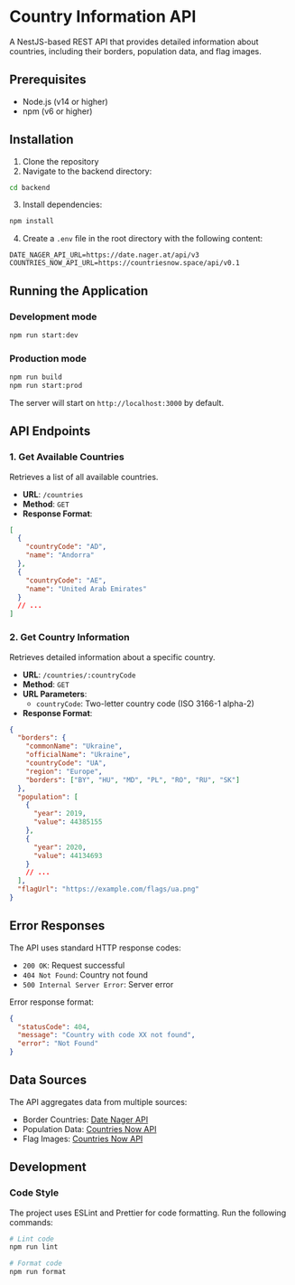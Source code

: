 # Country Information API

A NestJS-based REST API that provides detailed information about countries, including their borders, population data, and flag images.

## Prerequisites

- Node.js (v14 or higher)
- npm (v6 or higher)

## Installation

1. Clone the repository
2. Navigate to the backend directory:
```bash
cd backend
```

3. Install dependencies:
```bash
npm install
```

4. Create a `.env` file in the root directory with the following content:
```
DATE_NAGER_API_URL=https://date.nager.at/api/v3
COUNTRIES_NOW_API_URL=https://countriesnow.space/api/v0.1
```

## Running the Application

### Development mode
```bash
npm run start:dev
```

### Production mode
```bash
npm run build
npm run start:prod
```

The server will start on `http://localhost:3000` by default.

## API Endpoints

### 1. Get Available Countries

Retrieves a list of all available countries.

- **URL**: `/countries`
- **Method**: `GET`
- **Response Format**:
```json
[
  {
    "countryCode": "AD",
    "name": "Andorra"
  },
  {
    "countryCode": "AE",
    "name": "United Arab Emirates"
  }
  // ...
]
```

### 2. Get Country Information

Retrieves detailed information about a specific country.

- **URL**: `/countries/:countryCode`
- **Method**: `GET`
- **URL Parameters**: 
  - `countryCode`: Two-letter country code (ISO 3166-1 alpha-2)
- **Response Format**:
```json
{
  "borders": {
    "commonName": "Ukraine",
    "officialName": "Ukraine",
    "countryCode": "UA",
    "region": "Europe",
    "borders": ["BY", "HU", "MD", "PL", "RO", "RU", "SK"]
  },
  "population": [
    {
      "year": 2019,
      "value": 44385155
    },
    {
      "year": 2020,
      "value": 44134693
    }
    // ...
  ],
  "flagUrl": "https://example.com/flags/ua.png"
}
```

## Error Responses

The API uses standard HTTP response codes:

- `200 OK`: Request successful
- `404 Not Found`: Country not found
- `500 Internal Server Error`: Server error

Error response format:
```json
{
  "statusCode": 404,
  "message": "Country with code XX not found",
  "error": "Not Found"
}
```

## Data Sources

The API aggregates data from multiple sources:
- Border Countries: [Date Nager API](https://date.nager.at/swagger/index.html)
- Population Data: [Countries Now API](https://countriesnow.space/)
- Flag Images: [Countries Now API](https://countriesnow.space/)

## Development

### Code Style

The project uses ESLint and Prettier for code formatting. Run the following commands:

```bash
# Lint code
npm run lint

# Format code
npm run format
```
